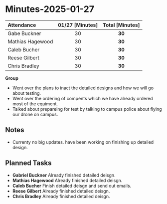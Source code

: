 # Minutes-2025-01-27

| Attendance       | 01/27 [Minutes] |  Total [Minutes]  |
| :----            | :----:          |  :----:           |
| Gabe Buckner     | 30              | **30**            |
| Mathias Hagewood | 30              | **30**            | 
| Caleb Bucher     | 30              | **30**            |
| Reese Gilbert    | 30              | **30**            |
| Chris Bradley    | 30              | **30**            |  

    
**Group**  
- Went over the plans to inact the detailed designs and how we will go about testing.
- Went over the ordering of compents which we have already ordered most of the equiment.
- Talked about prepareing for test by talking to campus police about flying our drone on campus.

## Notes 
- Currenty no big updates. have been working on finishing up detailed design.
  

## Planned Tasks
- **Gabriel Buckner**    Already finished detailed deisgn.
- **Mathias Hagewood**   Already finished detailed deisgn.
- **Caleb Bucher**       Finish detailed deisgn and send out emails.
- **Reese Gilbert**      Already finished detailed deisgn.
- **Chris Bradley**      Already finished detailed deisgn.

